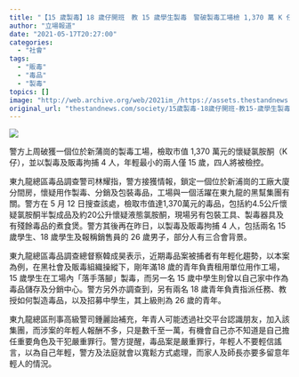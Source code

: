 ```yaml
---
title: "【15 歲製毒】18 歲仔開班　教 15 歲學生製毒　警破製毒工場檢 1,370 萬 K 仔"
author: "立場報道"
date: "2021-05-17T20:27:00"
categories:
  - "社會"
tags:
  - "販毒"
  - "毒品"
  - "製毒"
topics: []
image: "http://web.archive.org/web/2021im_/https://assets.thestandnews.com/media/photos/20210517-10_VqpKk.png"
original_url: "thestandnews.com/society/15歲製毒-18歲仔開班-教15-歲學生製毒-警破製毒工場檢1370萬k仔"
---
```

![](http://web.archive.org/web/2021im_/https://assets.thestandnews.com/media/photos/20210517-10_VqpKk.png)

警方上周破獲一個位於新蒲崗的製毒工場，檢取市值 1,370 萬元的懷疑氯胺酮（K仔），並以製毒及販毒拘捕 4 人，年輕最小的兩人僅 15 歲，四人將被檢控。

東九龍總區毒品調查警司林耀指，警方接獲情報，鎖定一個位於新浦崗的工廠大廈分間房，懷疑用作製毒、分銷及包裝毒品，工場與一個活躍在東九龍的黑幫集團有關。警方在 5 月 12 日搜查該處，檢取市值達1,370萬元的毒品，包括約4.5公斤懷疑氯胺酮半製成品及約20公升懷疑液態氯胺酮，現場另有包裝工具、製毒器具及有殘餘毒品的煮食煲。警方其後再在昨日，以製毒及販毒拘捕 4 人，包括兩名 15 歲學生、18 歲學生及報稱銷售員的 26 歲男子，部分人有三合會背景。

東九龍總區毒品調查總督察韓成昊表示，近期毒品案被捕者有年輕化趨勢，以本案為例，在黑社會及販毒組織操縱下，剛年滿18 歲的青年負責租用單位用作工場， 15 歲學生在工場內「落手落腳」製毒，而另一名 15 歲中學生則曾以自己家中作為毒品儲存及分銷中心。警方另外亦調查到，另有兩名 18 歲青年負責指派任務、教授如何製造毒品，以及招募中學生，其上級則為 26 歲的青年。

東九龍總區刑事高級警司鍾麗詒補充，年青人可能透過社交平台認識朋友，加入該集團，而涉案的年輕人報酬不多，只是數千至一萬，有機會自己亦不知道是自己擔任重要角色及干犯嚴重罪行。警方提醒，毒品案是嚴重罪行，年輕人不要輕信謠言，以為自己年輕，警方及法庭就會以寬鬆方式處理，而家人及師長亦要多留意年輕人的情況。